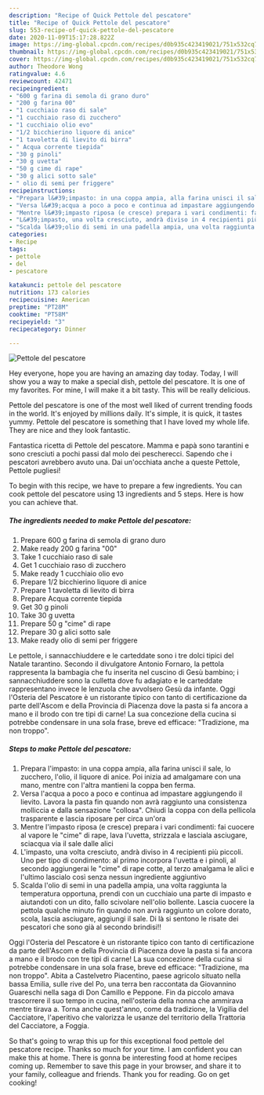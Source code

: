 ```yaml
---
description: "Recipe of Quick Pettole del pescatore"
title: "Recipe of Quick Pettole del pescatore"
slug: 553-recipe-of-quick-pettole-del-pescatore
date: 2020-11-09T15:17:28.822Z
image: https://img-global.cpcdn.com/recipes/d0b935c423419021/751x532cq70/pettole-del-pescatore-recipe-main-photo.jpg
thumbnail: https://img-global.cpcdn.com/recipes/d0b935c423419021/751x532cq70/pettole-del-pescatore-recipe-main-photo.jpg
cover: https://img-global.cpcdn.com/recipes/d0b935c423419021/751x532cq70/pettole-del-pescatore-recipe-main-photo.jpg
author: Theodore Wong
ratingvalue: 4.6
reviewcount: 42471
recipeingredient:
- "600 g farina di semola di grano duro"
- "200 g farina 00"
- "1 cucchiaio raso di sale"
- "1 cucchiaio raso di zucchero"
- "1 cucchiaio olio evo"
- "1/2 bicchierino liquore di anice"
- "1 tavoletta di lievito di birra"
- " Acqua corrente tiepida"
- "30 g pinoli"
- "30 g uvetta"
- "50 g cime di rape"
- "30 g alici sotto sale"
- " olio di semi per friggere"
recipeinstructions:
- "Prepara l&#39;impasto: in una coppa ampia, alla farina unisci il sale, lo zucchero, l&#39;olio, il liquore di anice. Poi inizia ad amalgamare con una mano, mentre con l&#39;altra mantieni la coppa ben ferma."
- "Versa l&#39;acqua a poco a poco e continua ad impastare aggiungendo il lievito. Lavora la pasta fin quando non avrà raggiunto una consistenza molliccia e dalla sensazione &#34;collosa&#34;. Chiudi la coppa con della pellicola trasparente e lascia riposare per circa un&#39;ora"
- "Mentre l&#39;impasto riposa (e cresce) prepara i vari condimenti: fai cuocere al vapore le &#34;cime&#34; di rape, lava l&#39;uvetta, strizzala e lasciala asciugare, sciacqua via il sale dalle alici"
- "L&#39;impasto, una volta cresciuto, andrà diviso in 4 recipienti più piccoli. Uno per tipo di condimento: al primo incorpora l&#39;uvetta e i pinoli, al secondo aggiungerai le &#34;cime&#34; di rape cotte, al terzo amalgama le alici e l&#39;ultimo lascialo così senza nessun ingrediente aggiuntivo"
- "Scalda l&#39;olio di semi in una padella ampia, una volta raggiunta la temperatura opportuna, prendi con un cucchiaio una parte di impasto e aiutandoti con un dito, fallo scivolare nell&#39;olio bollente. Lascia cuocere la pettola qualche minuto fin quando non avrà raggiunto un colore dorato, scola, lascia asciugare, aggiungi il sale. Di là si sentono le risate dei pescatori che sono già al secondo brindisi!!"
categories:
- Recipe
tags:
- pettole
- del
- pescatore

katakunci: pettole del pescatore 
nutrition: 173 calories
recipecuisine: American
preptime: "PT28M"
cooktime: "PT58M"
recipeyield: "3"
recipecategory: Dinner

---
```



![Pettole del pescatore](https://img-global.cpcdn.com/recipes/d0b935c423419021/751x532cq70/pettole-del-pescatore-recipe-main-photo.jpg)

Hey everyone, hope you are having an amazing day today. Today, I will show you a way to make a special dish, pettole del pescatore. It is one of my favorites. For mine, I will make it a bit tasty. This will be really delicious.

Pettole del pescatore is one of the most well liked of current trending foods in the world. It's enjoyed by millions daily. It's simple, it is quick, it tastes yummy. Pettole del pescatore is something that I have loved my whole life. They are nice and they look fantastic.

Fantastica ricetta di Pettole del pescatore. Mamma e papà sono tarantini e sono cresciuti a pochi passi dal molo dei pescherecci. Sapendo che i pescatori avrebbero avuto una. Dai un&#39;occhiata anche a queste Pettole, Pettole pugliesi!


To begin with this recipe, we have to prepare a few ingredients. You can cook pettole del pescatore using 13 ingredients and 5 steps. Here is how you can achieve that.

<!--inarticleads1-->

##### The ingredients needed to make Pettole del pescatore:

1. Prepare 600 g farina di semola di grano duro
1. Make ready 200 g farina &#34;00&#34;
1. Take 1 cucchiaio raso di sale
1. Get 1 cucchiaio raso di zucchero
1. Make ready 1 cucchiaio olio evo
1. Prepare 1/2 bicchierino liquore di anice
1. Prepare 1 tavoletta di lievito di birra
1. Prepare  Acqua corrente tiepida
1. Get 30 g pinoli
1. Take 30 g uvetta
1. Prepare 50 g &#34;cime&#34; di rape
1. Prepare 30 g alici sotto sale
1. Make ready  olio di semi per friggere


Le pettole, i sannacchiuddere e le carteddate sono i tre dolci tipici del Natale tarantino. Secondo il divulgatore Antonio Fornaro, la pettola rappresenta la bambagia che fu inserita nel cuscino di Gesù bambino; i sannacchiuddere sono la culletta dove fu adagiato e le carteddate rappresentano invece le lenzuola che avvolsero Gesù da infante. Oggi l&#39;Osteria del Pescatore è un ristorante tipico con tanto di certificazione da parte dell&#39;Ascom e della Provincia di Piacenza dove la pasta si fa ancora a mano e il brodo con tre tipi di carne! La sua concezione della cucina si potrebbe condensare in una sola frase, breve ed efficace: &#34;Tradizione, ma non troppo&#34;. 

<!--inarticleads2-->

##### Steps to make Pettole del pescatore:

1. Prepara l&#39;impasto: in una coppa ampia, alla farina unisci il sale, lo zucchero, l&#39;olio, il liquore di anice. Poi inizia ad amalgamare con una mano, mentre con l&#39;altra mantieni la coppa ben ferma.
1. Versa l&#39;acqua a poco a poco e continua ad impastare aggiungendo il lievito. Lavora la pasta fin quando non avrà raggiunto una consistenza molliccia e dalla sensazione &#34;collosa&#34;. Chiudi la coppa con della pellicola trasparente e lascia riposare per circa un&#39;ora
1. Mentre l&#39;impasto riposa (e cresce) prepara i vari condimenti: fai cuocere al vapore le &#34;cime&#34; di rape, lava l&#39;uvetta, strizzala e lasciala asciugare, sciacqua via il sale dalle alici
1. L&#39;impasto, una volta cresciuto, andrà diviso in 4 recipienti più piccoli. Uno per tipo di condimento: al primo incorpora l&#39;uvetta e i pinoli, al secondo aggiungerai le &#34;cime&#34; di rape cotte, al terzo amalgama le alici e l&#39;ultimo lascialo così senza nessun ingrediente aggiuntivo
1. Scalda l&#39;olio di semi in una padella ampia, una volta raggiunta la temperatura opportuna, prendi con un cucchiaio una parte di impasto e aiutandoti con un dito, fallo scivolare nell&#39;olio bollente. Lascia cuocere la pettola qualche minuto fin quando non avrà raggiunto un colore dorato, scola, lascia asciugare, aggiungi il sale. Di là si sentono le risate dei pescatori che sono già al secondo brindisi!!


Oggi l&#39;Osteria del Pescatore è un ristorante tipico con tanto di certificazione da parte dell&#39;Ascom e della Provincia di Piacenza dove la pasta si fa ancora a mano e il brodo con tre tipi di carne! La sua concezione della cucina si potrebbe condensare in una sola frase, breve ed efficace: &#34;Tradizione, ma non troppo&#34;. Abita a Castelvetro Piacentino, paese agricolo situato nella bassa Emilia, sulle rive del Po, una terra ben raccontata da Giovannino Guareschi nella saga di Don Camillo e Peppone. Fin da piccolo amava trascorrere il suo tempo in cucina, nell&#39;osteria della nonna che ammirava mentre tirava a. Torna anche quest&#39;anno, come da tradizione, la Vigilia del Cacciatore, l&#39;aperitivo che valorizza le usanze del territorio della Trattoria del Cacciatore, a Foggia. 

So that's going to wrap this up for this exceptional food pettole del pescatore recipe. Thanks so much for your time. I am confident you can make this at home. There is gonna be interesting food at home recipes coming up. Remember to save this page in your browser, and share it to your family, colleague and friends. Thank you for reading. Go on get cooking!
